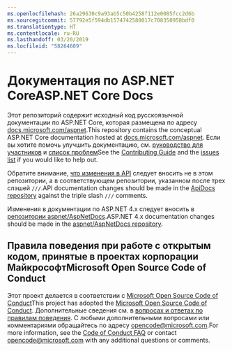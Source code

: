 ```yaml
---
ms.openlocfilehash: 26a29630c9a93ab5c50b4258f112e0085fcc2d6b
ms.sourcegitcommit: 57792e5f594db1574742588017c708350958bdf0
ms.translationtype: HT
ms.contentlocale: ru-RU
ms.lasthandoff: 03/20/2019
ms.locfileid: "58264609"
---
```

# <a name="aspnet-core-docs"></a><span data-ttu-id="7e6fa-101">Документация по ASP.NET Core</span><span class="sxs-lookup"><span data-stu-id="7e6fa-101">ASP.NET Core Docs</span></span>

<span data-ttu-id="7e6fa-102">Этот репозиторий содержит исходный код русскоязычной документации по ASP.NET Core, которая размещена по адресу [docs.microsoft.com/aspnet](https://docs.microsoft.com/aspnet).</span><span class="sxs-lookup"><span data-stu-id="7e6fa-102">This repository contains the conceptual ASP.NET Core documentation hosted at [docs.microsoft.com/aspnet](https://docs.microsoft.com/aspnet).</span></span> <span data-ttu-id="7e6fa-103">Если вы хотите помочь улучшить документацию, см. [руководство для участников](CONTRIBUTING.md) и [список проблем](https://github.com/aspnet/Docs/issues)</span><span class="sxs-lookup"><span data-stu-id="7e6fa-103">See the [Contributing Guide](CONTRIBUTING.md) and the [issues list](https://github.com/aspnet/Docs/issues) if you would like to help out.</span></span>

<span data-ttu-id="7e6fa-104">Обратите внимание, [что изменения в API](https://github.com/aspnet/ApiDocs) следует вносить не в этом репозитории, а в соответствующем репозитории, указанном после трех слэшей `///`.</span><span class="sxs-lookup"><span data-stu-id="7e6fa-104">API documentation changes should be made in the [ApiDocs repository](https://github.com/aspnet/ApiDocs) against the triple slash `///` comments.</span></span>

<span data-ttu-id="7e6fa-105">Изменения в документации по ASP.NET 4.x следует вносить в [репозитории aspnet/AspNetDocs](https://github.com/aspnet/AspNetDocs).</span><span class="sxs-lookup"><span data-stu-id="7e6fa-105">ASP.NET 4.x documentation changes should be made in the [aspnet/AspNetDocs repository](https://github.com/aspnet/AspNetDocs).</span></span>

## <a name="microsoft-open-source-code-of-conduct"></a><span data-ttu-id="7e6fa-106">Правила поведения при работе с открытым кодом, принятые в проектах корпорации Майкрософт</span><span class="sxs-lookup"><span data-stu-id="7e6fa-106">Microsoft Open Source Code of Conduct</span></span>

<span data-ttu-id="7e6fa-107">Этот проект делается в соответствии с [Microsoft Open Source Code of Conduct](https://opensource.microsoft.com/codeofconduct/)</span><span class="sxs-lookup"><span data-stu-id="7e6fa-107">This project has adopted the [Microsoft Open Source Code of Conduct](https://opensource.microsoft.com/codeofconduct/).</span></span>
<span data-ttu-id="7e6fa-108">Дополнительные сведения см. в [вопросах и ответах по правилам поведения](https://opensource.microsoft.com/codeofconduct/faq/). С любыми дополнительными вопросами или комментариями обращайтесь по адресу [opencode@microsoft.com](mailto:opencode@microsoft.com).</span><span class="sxs-lookup"><span data-stu-id="7e6fa-108">For more information, see the [Code of Conduct FAQ](https://opensource.microsoft.com/codeofconduct/faq/) or contact [opencode@microsoft.com](mailto:opencode@microsoft.com) with any additional questions or comments.</span></span>
